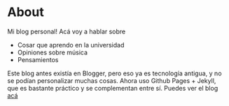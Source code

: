 # About

Mi blog personal! Acá voy a hablar sobre
* Cosar que aprendo en la universidad
* Opiniones sobre música
* Pensamientos

Este blog antes existía en Blogger, pero eso ya es tecnología antigua, y no se podían personalizar muchas cosas. Ahora uso Github Pages + Jekyll, que es bastante práctico y se complementan entre sí. Puedes ver el blog [acá](https://diegoalvarado26.github.io/blog/)
